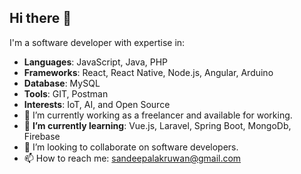 ## Hi there 👋

I'm a software developer with expertise in:
- **Languages**: JavaScript, Java, PHP
- **Frameworks**: React, React Native, Node.js, Angular, Arduino
- **Database**: MySQL
- **Tools**: GIT, Postman
- **Interests**: IoT, AI, and Open Source
- 🔭 I’m currently working as a freelancer and available for working.
- 🌱 **I’m currently learning**: Vue.js, Laravel, Spring Boot, MongoDb, Firebase
- 👯 I’m looking to collaborate on software developers.
- 📫 How to reach me: sandeepalakruwan@gmail.com
